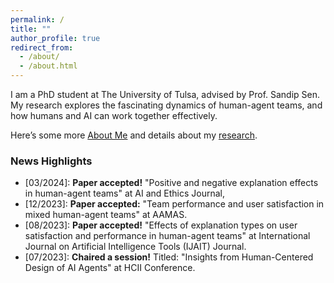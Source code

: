 ```yaml
---
permalink: /
title: ""
author_profile: true
redirect_from: 
  - /about/
  - /about.html
---
```


I am a PhD student at The University of Tulsa, advised by Prof. Sandip Sen.
My research explores the fascinating dynamics of human-agent teams,
and how humans and AI can work together effectively.

Here’s some more [About Me](https://sami-abai.github.io/aboutme/) 
and details about my [research](https://sami-abai.github.io/research/). 

### News Highlights
  * [03/2024]: **Paper accepted!** "Positive and negative explanation effects in human-agent teams" at AI and Ethics Journal,
  * [12/2023]: **Paper accepted:** "Team performance and user satisfaction in mixed human-agent teams" at AAMAS.   
  * [08/2023]: **Paper accepted!** "Effects of explanation types on user satisfaction and performance in human-agent teams" at International Journal on Artificial Intelligence Tools (IJAIT) Journal.
  * [07/2023]: **Chaired a session!** Titled: "Insights from Human-Centered Design of AI Agents" at HCII Conference.
